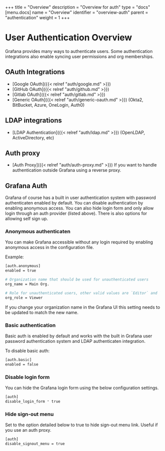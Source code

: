 +++
title = "Overview"
description = "Overview for auth"
type = "docs"
[menu.docs]
name = "Overview"
identifier = "overview-auth"
parent = "authentication"
weight = 1
+++

# User Authentication Overview

Grafana provides many ways to authenticate users. Some authentication integrations also enable syncing user
permissions and org memberships.

## OAuth Integrations

- [Google OAuth]({{< relref "auth/google.md" >}})
- [GitHub OAuth]({{< relref "auth/github.md" >}})
- [Gitlab OAuth]({{< relref "auth/gitlab.md" >}})
- [Generic OAuth]({{< relref "auth/generic-oauth.md" >}}) (Okta2, BitBucket, Azure, OneLogin, Auth0)

## LDAP integrations

- [LDAP Authentication]({{< relref "auth/ldap.md" >}}) (OpenLDAP, ActiveDirectory, etc)

## Auth proxy

- [Auth Proxy]({{< relref "auth/auth-proxy.md" >}}) If you want to handle authentication outside Grafana using a reverse
    proxy.

## Grafana Auth

Grafana of course has a built in user authentication system with password authenticaten enabled by default. You can
disable authentication by enabling anonymous access. You can also hide login form and only allow login through an auth
provider (listed above). There is also options for allowing self sign up.

### Anonymous authenticaten

You can make Grafana accessible without any login required by enabling anonymous access in the configuration file.

Example:

```bash
[auth.anonymous]
enabled = true

# Organization name that should be used for unauthenticated users
org_name = Main Org.

# Role for unauthenticated users, other valid values are `Editor` and `Admin`
org_role = Viewer
```

If you change your organization name in the Grafana UI this setting needs to be updated to match the new name.

### Basic authentication

Basic auth is enabled by default and works with the built in Grafana user password authentication system and LDAP
authenticaten integration.

To disable basic auth:

```bash
[auth.basic]
enabled = false
```

### Disable login form

You can hide the Grafana login form using the below configuration settings.

```bash
[auth]
disable_login_form ⁼ true
```

### Hide sign-out menu

Set to the option detailed below to true to hide sign-out menu link. Useful if you use an auth proxy.

```bash
[auth]
disable_signout_menu = true
```

